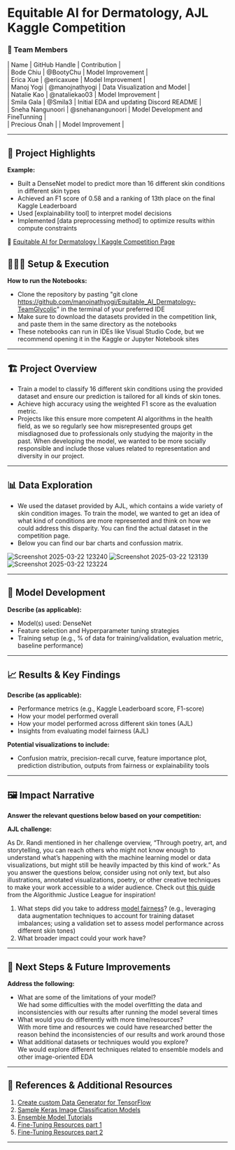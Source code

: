 # Equitable AI for Dermatology, AJL Kaggle Competition


### **👥 Team Members**

| Name | GitHub Handle | Contribution | <br />
| Bode Chiu | @BootyChu | Model Improvement |<br />
| Erica Xue | @ericaxuee | Model Improvement |<br />
| Manoj Yogi | @manojnathyogi | Data Visualization and Model  | <br />
| Natalie Kao | @nataliekao03 | Model Improvement |<br />
| Smila Gala | @Smila3 | Initial EDA and updating Discord README | <br />
| Sneha Nangunoori | @snehanangunoori | Model Development and FineTunning | <br />
| Precious Onah | | Model Improvement |<br />

---

## **🎯 Project Highlights**

**Example:**

* Built a DenseNet model to predict more than 16 different skin conditions in different skin types
* Achieved an F1 score of 0.58 and a ranking of 13th place on the final Kaggle Leaderboard
* Used \[explainability tool\] to interpret model decisions
* Implemented \[data preprocessing method\] to optimize results within compute constraints

🔗 [Equitable AI for Dermatology | Kaggle Competition Page](https://www.kaggle.com/competitions/bttai-ajl-2025/overview)

## **👩🏽‍💻 Setup & Execution**

**How to run the Notebooks:**

* Clone the repository by pasting "git clone https://github.com/manojnathyogi/Equitable_AI_Dermatology-TeamGlycolic" in the terminal of your preferred IDE
* Make sure to download the datasets provided in the competition link, and paste them in the same directory as the notebooks
* These notebooks can run in IDEs like Visual Studio Code, but we recommend opening it in the Kaggle or Jupyter Notebook sites

---

## **🏗️ Project Overview**

- Train a model to classify 16 different skin conditions using the provided dataset and ensure our prediction is tailored for all kinds of skin tones.
- Achieve high accuracy using the weighted F1 score as the evaluation metric.
- Projects like this ensure more competent AI algorithms in the health field, as we so regularly see how misrepresented groups get misdiagnosed due to professionals only studying the majority in the past. When developing the model, we wanted to be more socially responsible and include those values related to representation and diversity in our project.
---

## **📊 Data Exploration**

* We used the dataset provided by AJL, which contains a wide variety of skin condition images. To train the model, we wanted to get an idea of what kind of conditions are more represented and think on how we could address this disparity. You can find the actual dataset in the competition page.
* Below you can find our bar charts and confussion matrix.

![Screenshot 2025-03-22 123240](https://github.com/user-attachments/assets/48341e7c-7d73-47fd-8ee3-6f6cc201f808)
![Screenshot 2025-03-22 123139](https://github.com/user-attachments/assets/7ba3c1c3-5d1f-414a-a7f2-89b57b3dc566)
![Screenshot 2025-03-22 123224](https://github.com/user-attachments/assets/a51729c1-f912-47bf-90b7-c6dd0a775b67)

---

## **🧠 Model Development**

**Describe (as applicable):**

* Model(s) used: DenseNet
* Feature selection and Hyperparameter tuning strategies
* Training setup (e.g., % of data for training/validation, evaluation metric, baseline performance)

---

## **📈 Results & Key Findings**

**Describe (as applicable):**

* Performance metrics (e.g., Kaggle Leaderboard score, F1-score)
* How your model performed overall
* How your model performed across different skin tones (AJL)
* Insights from evaluating model fairness (AJL)

**Potential visualizations to include:**

* Confusion matrix, precision-recall curve, feature importance plot, prediction distribution, outputs from fairness or explainability tools

---

## **🖼️ Impact Narrative**

**Answer the relevant questions below based on your competition:**

**AJL challenge:**

As Dr. Randi mentioned in her challenge overview, “Through poetry, art, and storytelling, you can reach others who might not know enough to understand what’s happening with the machine learning model or data visualizations, but might still be heavily impacted by this kind of work.”
As you answer the questions below, consider using not only text, but also illustrations, annotated visualizations, poetry, or other creative techniques to make your work accessible to a wider audience.
Check out [this guide](https://drive.google.com/file/d/1kYKaVNR\_l7Abx2kebs3AdDi6TlPviC3q/view) from the Algorithmic Justice League for inspiration!

1. What steps did you take to address [model fairness](https://haas.berkeley.edu/wp-content/uploads/What-is-fairness_-EGAL2.pdf)? (e.g., leveraging data augmentation techniques to account for training dataset imbalances; using a validation set to assess model performance across different skin tones)
2. What broader impact could your work have?

---

## **🚀 Next Steps & Future Improvements**

**Address the following:**

* What are some of the limitations of your model?<br />
  We had some difficulties with the model overfitting the data and inconsistencies with our results after running the model several times
* What would you do differently with more time/resources? <br />
  With more time and resources we could have researched better the reason behind the inconsistencies of our results and work around those
* What additional datasets or techniques would you explore? <br />
  We would explore different techniques related to ensemble models and other image-oriented EDA

---

## **📄 References & Additional Resources**

1. [Create custom Data Generator for TensorFlow](https://medium.com/analytics-vidhya/write-your-own-custom-data-generator-for-tensorflow-keras-1252b64e41c3)
2. [Sample Keras Image Classification Models](https://keras.io/examples/vision/image_classification_from_scratch/)
3. [Ensemble Model Tutorials](https://pytorch.org/tutorials/intermediate/ensembling.html)
4. [Fine-Tuning Resources part 1](http://restack.io/)
5. [Fine-Tuning Resources part 2](https://huggingface.co/docs/transformers/en/training)

---

